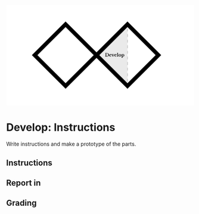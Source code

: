 ![Double Diamond Develop Phase graphic](/assets/dd-process-develop-1200px@2x.png)

# Develop: Instructions

Write instructions and make a prototype of the parts.

## Instructions

## Report in

## Grading